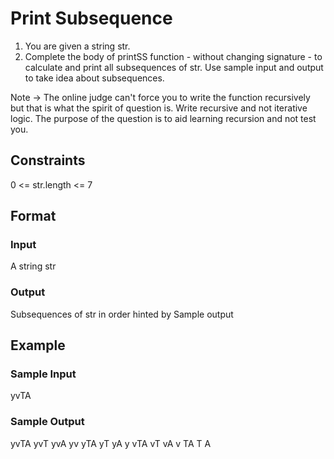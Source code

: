 # Print Subsequence

1. You are given a string str.
2. Complete the body of printSS function - without changing signature - to calculate and print all subsequences of str.
Use sample input and output to take idea about subsequences.

Note -> The online judge can't force you to write the function recursively but that is what the spirit of question is. Write recursive and not iterative logic. The purpose of the question is to aid learning recursion and not test you.

## Constraints
0 <= str.length <= 7

## Format
### Input
A string str

### Output
Subsequences of str in order hinted by Sample output

## Example
### Sample Input
yvTA

### Sample Output
yvTA
yvT
yvA
yv
yTA
yT
yA
y
vTA
vT
vA
v
TA
T
A
